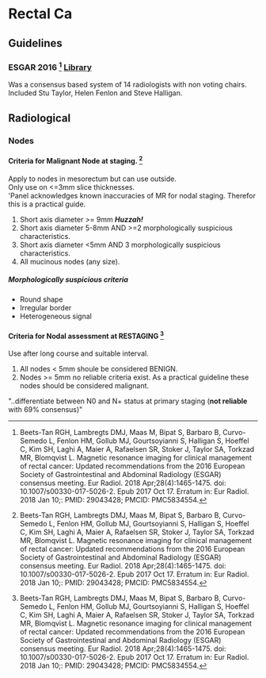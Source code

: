 # Rectal Ca

## **Guidelines**

### ESGAR 2016 [^Beets-Tan2017] [Library](Papers\RectalCa_ESGAR2016.pdf)

Was a consensus based system of 14 radiologists with non voting chairs.   
Included Stu Taylor, Helen Fenlon and Steve Halligan.

[^Beets-Tan2017]: Beets-Tan RGH, Lambregts DMJ, Maas M, Bipat S, Barbaro B, Curvo-Semedo L, Fenlon HM, Gollub MJ, Gourtsoyianni S, Halligan S, Hoeffel C, Kim SH, Laghi A, Maier A, Rafaelsen SR, Stoker J, Taylor SA, Torkzad MR, Blomqvist L. Magnetic resonance imaging for clinical management of rectal cancer: Updated recommendations from the 2016 European Society of Gastrointestinal and Abdominal Radiology (ESGAR) consensus meeting. Eur Radiol. 2018 Apr;28(4):1465-1475. doi: 10.1007/s00330-017-5026-2. Epub 2017 Oct 17. Erratum in: Eur Radiol. 2018 Jan 10;: PMID: 29043428; PMCID: PMC5834554.

## **Radiological**

### Nodes 

#### Criteria for Malignant Node at staging. [^Beets-Tan2017]
Apply to nodes in mesorectum but can use outside.  
Only use on <=3mm slice thicknesses.  
'Panel acknowledges known inaccuracies of MR for nodal staging. Therefor this is a practical guide.

1. Short axis diameter >= 9mm  ***Huzzah!***  
2. Short axis diameter 5-8mm AND >=2 morphologically suspicious characteristics.  
3. Short axis diameter <5mm AND 3 morphologically suspicious characteristics.  
4. All mucinous nodes (any size).  
   
##### *Morphologically suspicious criteria* 
- Round shape 
- Irregular border 
- Heterogeneous signal

#### Criteria for Nodal assessment at RESTAGING [^Beets-Tan2017] 
Use after long course and suitable interval. 
1. All nodes < 5mm shoule be considered BENIGN.
2. Nodes >= 5mm no reliable criteria exist. As a practical guideline these nodes should be considered malignant.

"..differentiate between N0 and N+ status at primary staging (**not reliable** with 69% consensus)"  

